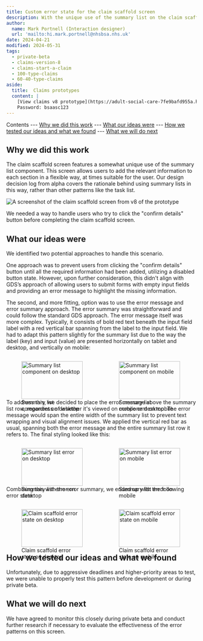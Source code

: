 ```yaml
---
title: Custom error state for the claim scaffold screen
description: With the unique use of the summary list on the claim scaffold screen, we needed to design a custom error state for this screen.
author:
  name: Mark Portnell (Interaction designer)
  url: 'mailto:hi.mark.portnell@nhsbsa.nhs.uk'
date: 2024-04-21
modified: 2024-05-31
tags:
  - private-beta
  - claims-version-8
  - claims-start-a-claim
  - 100-type-claims
  - 60-40-type-claims
aside:
  title:  Claims prototypes
  content: |
    [View claims v8 prototype](https://adult-social-care-7fe9bafd955a.herokuapp.com/claims/v8/) 
    Password: bsaasc123
---
```


Contents
--- [Why we did this work](#why-we-did-this-work)
--- [What our ideas were](#what-our-ideas-were)
--- [How we tested our ideas and what we found](#how-we-tested-our-ideas-and-what-we-found)
--- [What we will do next](#what-we-will-do-next)

## Why we did this work
The claim scaffold screen features a somewhat unique use of the summary list component. This screen allows users to add the relevant information to each section in a flexible way, at times suitable for the user. Our design decision log from alpha covers the rationale behind using summary lists in this way, rather than other patterns like the task list.

![A screenshot of the claim scaffold screen from v8 of the prototype](claim-scaffold.png "The claim scaffold screen")

We needed a way to handle users who try to click the "confirm details" button before completing the claim scaffold screen.

## What our ideas were
We identified two potential approaches to handle this scenario.

One approach was to prevent users from clicking the "confirm details" button until all the required information had been added, utilizing a disabled button state. However, upon further consideration, this didn't align with GDS’s approach of allowing users to submit forms with empty input fields and providing an error message to highlight the missing information.

The second, and more fitting, option was to use the error message and error summary approach. The error summary was straightforward and could follow the standard GDS approach. The error message itself was more complex. Typically, it consists of bold red text beneath the input field label with a red vertical bar spanning from the label to the input field. We had to adapt this pattern slightly for the summary list due to the way the label (key) and input (value) are presented horizontally on tablet and desktop, and vertically on mobile:

<div style="display: flex; flex-wrap: wrap; gap: 1rem;">
  <div style="flex: 1; max-width: 48%;">
  <figure>
    <img src="summarylist-desktop.png" alt="Summary list component on desktop" style="width: 100%; height: auto;">
    <figcaption>Summary list component on desktop</figcaption>
  </figure>
  </div>
  <div style="flex: 1; max-width: 48%;">
  <figure>
    <img src="summarylist-mobile.png" alt="Summary list component on mobile" style="width: 100%; height: auto;">
    <figcaption>Summary list component on mobile</figcaption>
  </figure>
  </div>
</div>

To address this, we decided to place the error message above the summary list row, regardless of whether it's viewed on mobile or desktop. The error message would span the entire width of the summary list to prevent text wrapping and visual alignment issues. We applied the vertical red bar as usual, spanning both the error message and the entire summary list row it refers to. The final styling looked like this:

<div style="display: flex; flex-wrap: wrap; gap: 1rem;">
  <div style="flex: 1; max-width: 48%;">
  <figure>
    <img src="error-desktop.png" alt="Summary list error on desktop" style="width: 100%; height: auto;">
    <figcaption>Summary list error on desktop</figcaption>
  </figure>
  </div>
  <div style="flex: 1; max-width: 48%;">
  <figure>
    <img src="error-mobile.png" alt="Summary list error on mobile" style="width: 100%; height: auto;">
    <figcaption>Summary list error on mobile</figcaption>
  </figure>
  </div>
</div>

Combining this with the error summary, we ended up with the following error state:

<div style="display: flex; flex-wrap: wrap; gap: 1rem;">
  <div style="flex: 1; max-width: 48%;">
  <figure>
    <img src="error-state-desktop.png" alt="Claim scaffold error state on desktop" style="width: 100%; height: auto;">
    <figcaption>Claim scaffold error state on desktop</figcaption>
  </figure>
  </div>
  <div style="flex: 1; max-width: 48%;">
  <figure>
    <img src="error-state-mobile.png" alt="Claim scaffold error state on mobile" style="width: 100%; height: auto;">
    <figcaption>Claim scaffold error state on mobile</figcaption>
  </figure>
  </div>
</div>

## How we tested our ideas and what we found
Unfortunately, due to aggressive deadlines and higher-priority areas to test, we were unable to properly test this pattern before development or during private beta.

## What we will do next
We have agreed to monitor this closely during private beta and conduct further research if necessary to evaluate the effectiveness of the error patterns on this screen.